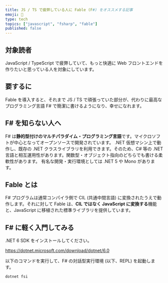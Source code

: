 ```yaml
---
title: JS / TS で疲弊している人に Fable (F#) をオススメする記事
emoji: 💙
type: tech
topics: ["javascript", "fsharp", "fable"]
published: false
---
```


## 対象読者

JavaScript / TypeScript で疲弊していて、もっと快適に Web フロントエンドを作りたいと思っている人を対象にしています。

## 要するに

Fable を導入すると、それまで JS / TS で頑張っていた部分が、代わりに最高なプログラミング言語 F# で簡潔に書けるようになり、幸せになれます。

## F# を知らない人へ

F# は**静的型付けのマルチパラダイム・プログラミング言語**です。マイクロソフトが中心となってオープンソースで開発されています。
.NET 仮想マシン上で動作し、既存の .NET クラスライブラリを利用できます。そのため、C# 等の .NET 言語と相互運用性があります。関数型・オブジェクト指向のどちらでも書ける柔軟性があります。
有名な開発・実行環境としては .NET 5 や Mono があります。

## Fable とは

F# プログラムは通常コンパイラ側で CIL (共通中間言語) に変換されたうえで動作します。それに対して Fable は、**CIL ではなく JavaScript に変換する**機能と、JavaScript に移植された標準ライブラリを提供しています。

## F# に軽く入門してみる

.NET 6 SDK をインストールしてください。

https://dotnet.microsoft.com/download/dotnet/6.0

以下のコマンドを実行して、F# の対話型実行環境 (以下、REPL) を起動します。

```bash
dotnet fsi
```
